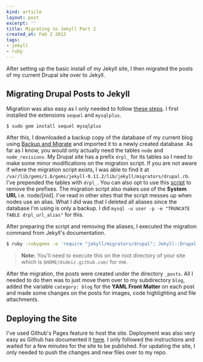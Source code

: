 ```yaml
---
kind: article
layout: post
excerpt: ''
title: Migrating to Jekyll Part 2
created_at: Feb 2 2012
tags: 
- jekyll
- ruby
---
```

After setting up the basic install of my Jekyll site, I then migrated the posts of my current Drupal site over to Jekyll.

## Migrating Drupal Posts to Jekyll

Migration was also easy as I only needed to follow [these steps](https://github.com/mojombo/jekyll/wiki/Blog-Migrations). I first installed the extensions `sequel` and `mysqlplus`.

~~~ bash
$ sudo gem install sequel mysqlplus
~~~

After this, I downloaded a backup copy of the database of my current blog using [Backup and Migrate](http://drupal.org/project/backup_migrate) and imported it to a newly created database. As far as I know, you would only actually need the tables `node` and `node_revisions`. My Drupal site has a prefix `drpl_` for its tables so I need to make some minor modifications on the migration script. If you are not aware if where the migration script exists, I was able to find it at `/var/lib/gems/1.8/gems/jekyll-0.11.2/lib/jekyll/migrators/drupal.rb`. I've prepended the tables with `drpl_`. You can also opt to use this [script](http://drupal.org/node/403742) to remove the prefixes. The migration script also makes use of the **System URL** i.e. node/\[nid\]. I've read in other sites that the script messes up when nodes use an alias. What I did was that I deleted all aliases since the database I'm using is only a backup. I did `mysql -u user -p -e "TRUNCATE TABLE drpl_url_alias"` for this.

After preparing the script and removing the aliases, I executed the migration command from Jekyll's documentation.

~~~ bash
$ ruby -rubygems -e 'require "jekyll/migrators/drupal"; Jekyll::Drupal.process("database", "user", "pass")'
~~~

> **Note:** You'll need to execute this on the root directory of your site which is `$HOME/dsdeiz.github.com/` for me.

After the migration, the posts were created under the directory `_posts`. All I needed to do then was to just move them over to my subdirectory `blog`, added the variable `category: blog` for the **YAML Front Matter** on each post and made some changes on the posts for images, code highlighting and file attachments.

## Deploying the Site

I've used Github's Pages feature to host the site. Deployment was also very easy as Github has documented it [here](http://pages.github.com/). I only followed the instructions and waited for a few minutes for the site to be published. For updating the site, I only needed to push the changes and new files over to my repo.

